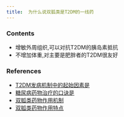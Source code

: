 ```yaml
---
title:  为什么说双胍类是T2DM的一线药
--- 
```


### Contents
- 增敏外周组织,可以对抗T2DM的胰岛素抵抗
- 不增加体重,对主要是肥胖者的T2DM很友好
### References
- [T2DM发病机制中的起始因素是](/T2DM发病机制中的起始因素是)
- [糖尿病药物治疗的口诀是](/糖尿病药物治疗的口诀是)
- [双胍类药物作用机制](/双胍类药物作用机制)
- [双胍类药物作用特点](/双胍类药物作用特点)

